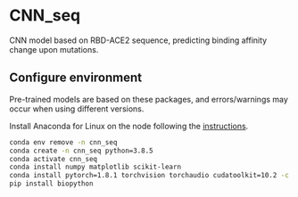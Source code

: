 # CNN_seq
  CNN model based on RBD-ACE2 sequence, predicting binding affinity change upon mutations.

## Configure environment
  Pre-trained models are based on these packages, and errors/warnings may occur when using different versions.

  Install Anaconda for Linux on the node following the [instructions](https://docs.anaconda.com/anaconda/install/linux/).
  ```bash
  conda env remove -n cnn_seq
  conda create -n cnn_seq python=3.8.5
  conda activate cnn_seq
  conda install numpy matplotlib scikit-learn
  conda install pytorch=1.8.1 torchvision torchaudio cudatoolkit=10.2 -c pytorch
  pip install biopython
  ```


